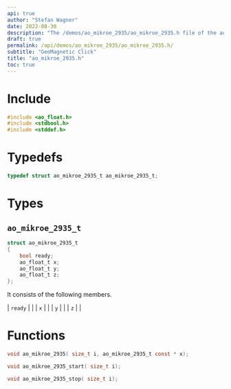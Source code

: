 ```yaml
---
api: true
author: "Stefan Wagner"
date: 2022-08-30
description: "The /demos/ao_mikroe_2935/ao_mikroe_2935.h file of the ao real-time operating system."
draft: true
permalink: /api/demos/ao_mikroe_2935/ao_mikroe_2935.h/
subtitle: "GeoMagnetic Click"
title: "ao_mikroe_2935.h"
toc: true
---
```


# Include

```c
#include <ao_float.h>
#include <stdbool.h>
#include <stddef.h>
```

# Typedefs

```c
typedef struct ao_mikroe_2935_t ao_mikroe_2935_t;
```

# Types

## `ao_mikroe_2935_t`

```c
struct ao_mikroe_2935_t
{
    bool ready;
    ao_float_t x;
    ao_float_t y;
    ao_float_t z;
};
```

It consists of the following members.

| `ready` | |
| `x` | |
| `y` | |
| `z` | |

# Functions

```c
void ao_mikroe_2935( size_t i, ao_mikroe_2935_t const * x);
```

```c
void ao_mikroe_2935_start( size_t i);
```

```c
void ao_mikroe_2935_stop( size_t i);
```

